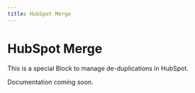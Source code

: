 ```yaml
---
title: HubSpot Merge
---
```


# HubSpot Merge

This is a special Block to manage de-duplications in HubSpot.

Documentation coming soon.